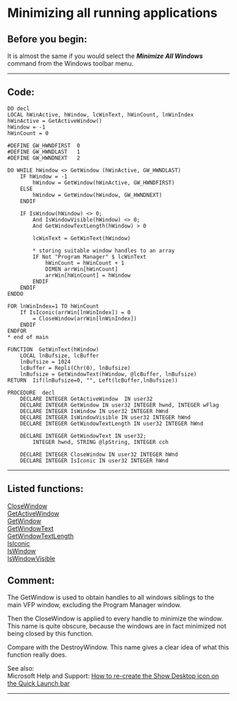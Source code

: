 
# Minimizing all running applications

## Before you begin:
It is almost the same if you would select the ***Minimize All Windows*** command from the Windows toolbar menu.  
  
***  


## Code:
```foxpro  
DO decl
LOCAL hWinActive, hWindow, lcWinText, hWinCount, lnWinIndex
hWinActive = GetActiveWindow()
hWindow = -1
hWinCount = 0

#DEFINE GW_HWNDFIRST  0
#DEFINE GW_HWNDLAST   1
#DEFINE GW_HWNDNEXT   2

DO WHILE hWindow <> GetWindow (hWinActive, GW_HWNDLAST)
	IF hWindow = -1
		hWindow = GetWindow(hWinActive, GW_HWNDFIRST)
	ELSE
		hWindow = GetWindow(hWindow, GW_HWNDNEXT)
	ENDIF

	IF IsWindow(hWindow) <> 0;
		And IsWindowVisible(hWindow) <> 0;
		And GetWindowTextLength(hWindow) > 0

		lcWinText = GetWinText(hWindow)

		* storing suitable window handles to an array
		IF Not "Program Manager" $ lcWinText
			hWinCount = hWinCount + 1
			DIMEN arrWin[hWinCount]
			arrWin[hWinCount] = hWindow
		ENDIF
	ENDIF
ENDDO

FOR lnWinIndex=1 TO hWinCount
	If IsIconic(arrWin[lnWinIndex]) = 0
		= CloseWindow(arrWin[lnWinIndex])
	ENDIF
ENDFOR
* end of main

FUNCTION  GetWinText(hWindow)
	LOCAL lnBufsize, lcBuffer
	lnBufsize = 1024
	lcBuffer = Repli(Chr(0), lnBufsize)
	lnBufsize = GetWindowText(hWindow, @lcBuffer, lnBufsize)
RETURN  Iif(lnBufsize=0, "", Left(lcBuffer,lnBufsize))

PROCEDURE  decl
	DECLARE INTEGER GetActiveWindow  IN user32
	DECLARE INTEGER GetWindow IN user32 INTEGER hwnd, INTEGER wFlag
	DECLARE INTEGER IsWindow IN user32 INTEGER hWnd
	DECLARE INTEGER IsWindowVisible IN user32 INTEGER hWnd
	DECLARE INTEGER GetWindowTextLength IN user32 INTEGER hWnd

	DECLARE INTEGER GetWindowText IN user32;
		INTEGER hwnd, STRING @lpString, INTEGER cch

	DECLARE INTEGER CloseWindow IN user32 INTEGER hWnd
	DECLARE INTEGER IsIconic IN user32 INTEGER hWnd  
```  
***  


## Listed functions:
[CloseWindow](../libraries/user32/CloseWindow.md)  
[GetActiveWindow](../libraries/user32/GetActiveWindow.md)  
[GetWindow](../libraries/user32/GetWindow.md)  
[GetWindowText](../libraries/user32/GetWindowText.md)  
[GetWindowTextLength](../libraries/user32/GetWindowTextLength.md)  
[IsIconic](../libraries/user32/IsIconic.md)  
[IsWindow](../libraries/user32/IsWindow.md)  
[IsWindowVisible](../libraries/user32/IsWindowVisible.md)  

## Comment:
The GetWindow is used to obtain handles to all windows siblings to the main VFP window, excluding the Program Manager window.   
  
Then the CloseWindow is applied to every handle to minimize the window.  This name is quite obscure, because the windows are in fact minimized not being closed by this function.  
  
Compare with the DestroyWindow. This name gives a clear idea of what this function really does.  
  
See also:  
Microsoft Help and Support: <a href="http://support.microsoft.com/?id=190355">How to re-create the Show Desktop icon on the Quick Launch bar</a>  
  
***  

